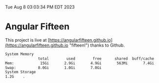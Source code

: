 Tue Aug  8 03:03:34 PM EDT 2023

# Angular Fifteen


This project is live at [https://angularfifteen.github.io](https://angularfifteen.github.io "fifteen!") thanks to Github.

```bash
System Memory
               total        used        free      shared  buff/cache   available
Mem:            15Gi       2.9Gi       4.9Gi       563Mi       7.4Gi        11Gi
Swap:          8.0Gi       1.0Gi       7.0Gi
System Storage
1.2G	.
```
